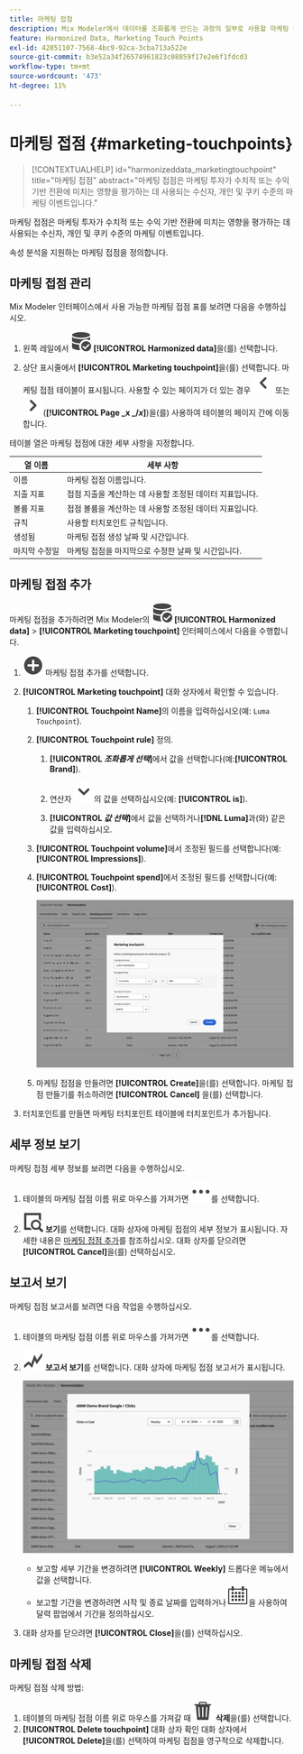 ```yaml
---
title: 마케팅 접점
description: Mix Modeler에서 데이터를 조화롭게 만드는 과정의 일부로 사용할 마케팅 접점을 만드는 방법을 알아봅니다.
feature: Harmonized Data, Marketing Touch Points
exl-id: 42851107-7568-4bc9-92ca-3cba713a522e
source-git-commit: b3e52a34f26574961823c08859f17e2e6f1fdcd3
workflow-type: tm+mt
source-wordcount: '473'
ht-degree: 11%

---
```


# 마케팅 접점 {#marketing-touchpoints}

>[!CONTEXTUALHELP]
>id="harmonizeddata_marketingtouchpoint"
>title="마케팅 접점"
>abstract="마케팅 접점은 마케팅 투자가 수치적 또는 수익 기반 전환에 미치는 영향을 평가하는 데 사용되는 수신자, 개인 및 쿠키 수준의 마케팅 이벤트입니다."


마케팅 접점은 마케팅 투자가 수치적 또는 수익 기반 전환에 미치는 영향을 평가하는 데 사용되는 수신자, 개인 및 쿠키 수준의 마케팅 이벤트입니다.

속성 분석을 지원하는 마케팅 접점을 정의합니다.

## 마케팅 접점 관리

Mix Modeler 인터페이스에서 사용 가능한 마케팅 접점 표를 보려면 다음을 수행하십시오.

1. 왼쪽 레일에서 ![DataSearch](/help/assets/icons/DataCheck.svg) **[!UICONTROL Harmonized data]**&#x200B;을(를) 선택합니다.

1. 상단 표시줄에서 **[!UICONTROL Marketing touchpoint]**&#x200B;을(를) 선택합니다. 마케팅 접점 테이블이 표시됩니다. 사용할 수 있는 페이지가 더 있는 경우 ![왼쪽 화살표](/help/assets/icons/ChevronLeft.svg) 또는 ![오른쪽 화살표](/help/assets/icons/ChevronRight.svg)(**[!UICONTROL Page _x _/_x_]**)을(를) 사용하여 테이블의 페이지 간에 이동합니다.

테이블 열은 마케팅 접점에 대한 세부 사항을 지정합니다.

| 열 이름 | 세부 사항 |
| --- | ---|
| 이름 | 마케팅 접점 이름입니다. |
| 지출 지표 | 접점 지출을 계산하는 데 사용할 조정된 데이터 지표입니다. |
| 볼륨 지표 | 접점 볼륨을 계산하는 데 사용할 조정된 데이터 지표입니다. |
| 규칙 | 사용할 터치포인트 규칙입니다. |
| 생성됨 | 마케팅 접점 생성 날짜 및 시간입니다. |
| 마지막 수정일 | 마케팅 접점을 마지막으로 수정한 날짜 및 시간입니다. |


## 마케팅 접점 추가

마케팅 접점을 추가하려면 Mix Modeler의 ![DataSearch](/help/assets/icons/DataCheck.svg) **[!UICONTROL Harmonized data]** > **[!UICONTROL Marketing touchpoint]** 인터페이스에서 다음을 수행합니다.

1. ![추가](/help/assets/icons/AddCircle.svg) 마케팅 접점 추가를 선택합니다.

1. **[!UICONTROL Marketing touchpoint]** 대화 상자에서 확인할 수 있습니다.

   1. **[!UICONTROL Touchpoint Name]**&#x200B;의 이름을 입력하십시오(예: `Luma Touchpoint`).

   1. **[!UICONTROL Touchpoint rule]** 정의.

      1. **[!UICONTROL *조화롭게 선택&#x200B;*]**&#x200B;에서 값을 선택합니다(예:**[!UICONTROL Brand]**).

      1. 연산자 ![V자형 화살표](/help/assets/icons/ChevronDown.svg)의 값을 선택하십시오(예: **[!UICONTROL is]**).

      1. **[!UICONTROL *값 선택&#x200B;*]**&#x200B;에서 값을 선택하거나&#x200B;**[!DNL Luma]**&#x200B;과(와) 같은 값을 입력하십시오.

   1. **[!UICONTROL Touchpoint volume]**&#x200B;에서 조정된 필드를 선택합니다(예: **[!UICONTROL Impressions]**).

   1. **[!UICONTROL Touchpoint spend]**&#x200B;에서 조정된 필드를 선택합니다(예: **[!UICONTROL Cost]**).

      ![마케팅 접점](/help/assets/create-touchpoint.png)

   1. 마케팅 접점을 만들려면 **[!UICONTROL Create]**&#x200B;을(를) 선택합니다. 마케팅 접점 만들기를 취소하려면 **[!UICONTROL Cancel]** 을(를) 선택합니다.

1. 터치포인트를 만들면 마케팅 터치포인트 테이블에 터치포인트가 추가됩니다.


## 세부 정보 보기

마케팅 접점 세부 정보를 보려면 다음을 수행하십시오.

1. 테이블의 마케팅 접점 이름 위로 마우스를 가져가면 ![자세히](/help/assets/icons/More.svg)를 선택합니다.

1. ![보기](/help/assets/icons/ViewDetail.svg) **보기**&#x200B;를 선택합니다. 대화 상자에 마케팅 접점의 세부 정보가 표시됩니다. 자세한 내용은 [마케팅 접점 추가](#add-a-marketing-touchpoint)를 참조하십시오. 대화 상자를 닫으려면 **[!UICONTROL Cancel]**&#x200B;을(를) 선택하십시오.


## 보고서 보기

마케팅 접점 보고서를 보려면 다음 작업을 수행하십시오.

1. 테이블의 마케팅 접점 이름 위로 마우스를 가져가면 ![자세히](/help/assets/icons/More.svg)를 선택합니다.

1. ![GraphTrend](/help/assets/icons/GraphTrend.svg) **보고서 보기**&#x200B;를 선택합니다. 대화 상자에 마케팅 접점 보고서가 표시됩니다.

   ![마케팅 접점 보기 보고서](../assets/marketingtouchpoint-view-report.png)

   * 보고할 세부 기간을 변경하려면 **[!UICONTROL Weekly]** 드롭다운 메뉴에서 값을 선택합니다.
   * 보고할 기간을 변경하려면 시작 및 종료 날짜를 입력하거나 ![달력](/help/assets/icons/Calendar.svg)을 사용하여 달력 팝업에서 기간을 정의하십시오.

1. 대화 상자를 닫으려면 **[!UICONTROL Close]**&#x200B;을(를) 선택하십시오.

## 마케팅 접점 삭제

마케팅 접점 삭제 방법:

1. 테이블의 마케팅 접점 이름 위로 마우스를 가져갈 때 ![삭제](/help/assets/icons/Delete.svg) **삭제**&#x200B;을(를) 선택합니다.
1. **[!UICONTROL Delete touchpoint]** 대화 상자 확인 대화 상자에서 **[!UICONTROL Delete]**&#x200B;을(를) 선택하여 마케팅 접점을 영구적으로 삭제합니다.

